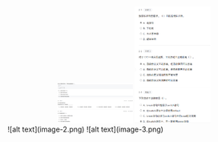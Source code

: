 
<div align="center">
<img src="image-1.png" width="30%" />
<img src="image.png" width="30%"  />

</div>
![alt text](image-2.png)
![alt text](image-3.png)